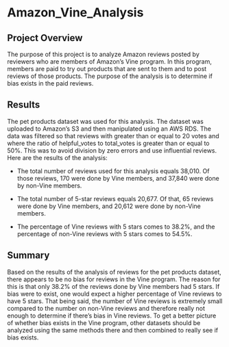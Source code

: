 # Amazon_Vine_Analysis

## Project Overview

The purpose of this project is to analyze Amazon reviews posted by reviewers who are members of Amazon’s Vine program.  In this program, members are paid to try out products that are sent to them and to post reviews of those products.  The purpose of the analysis is to determine if bias exists in the paid reviews.

## Results

The pet products dataset was used for this analysis.  The dataset was uploaded to Amazon’s S3 and then manipulated using an AWS RDS.  The data was filtered so that reviews with greater than or equal to 20 votes and where the ratio of helpful_votes to total_votes is greater than or equal to 50%.  This was to avoid division by zero errors and use influential reviews.  Here are the results of the analysis:

- The total number of reviews used for this analysis equals 38,010.  Of those reviews, 170 were done by Vine members, and 37,840 were done by non-Vine members.

- The total number of 5-star reviews equals 20,677.  Of that, 65 reviews were done by Vine members, and 20,612 were done by non-Vine members.

- The percentage of Vine reviews with 5 stars comes to 38.2%, and the percentage of non-Vine reviews with 5 stars comes to 54.5%.

## Summary

Based on the results of the analysis of reviews for the pet products dataset, there appears to be no bias for reviews in the Vine program.  The reason for this is that only 38.2% of the reviews done by Vine members had 5 stars.  If bias were to exist, one would expect a higher percentage of Vine reviews to have 5 stars.  That being said, the number of Vine reviews is extremely small compared to the number on non-Vine reviews and therefore really not enough to determine if there’s bias in Vine reviews.  To get a better picture of whether bias exists in the Vine program, other datasets should be analyzed using the same methods there and then combined to really see if bias exists.